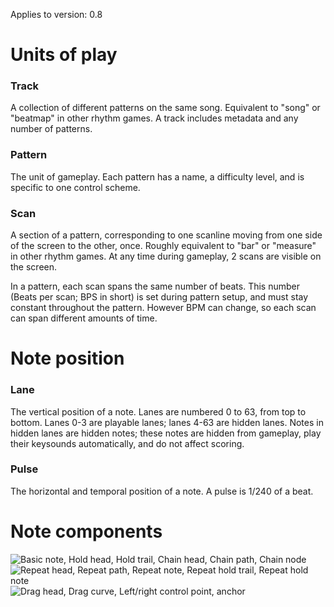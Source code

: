Applies to version: 0.8

# Units of play
### Track
A collection of different patterns on the same song. Equivalent to "song" or "beatmap" in other rhythm games. A track includes metadata and any number of patterns.

### Pattern
The unit of gameplay. Each pattern has a name, a difficulty level, and is specific to one control scheme.

### Scan
A section of a pattern, corresponding to one scanline moving from one side of the screen to the other, once. Roughly equivalent to "bar" or "measure" in other rhythm games. At any time during gameplay, 2 scans are visible on the screen.

In a pattern, each scan spans the same number of beats. This number (Beats per scan; BPS in short) is set during pattern setup, and must stay constant throughout the pattern. However BPM can change, so each scan can span different amounts of time.

# Note position
### Lane
The vertical position of a note. Lanes are numbered 0 to 63, from top to bottom. Lanes 0-3 are playable lanes; lanes 4-63 are hidden lanes. Notes in hidden lanes are hidden notes; these notes are hidden from gameplay, play their keysounds automatically, and do not affect scoring.

### Pulse
The horizontal and temporal position of a note. A pulse is 1/240 of a beat.

# Note components
![Basic note, Hold head, Hold trail, Chain head, Chain path, Chain node](https://imgur.com/WzyFYkE.png)
![Repeat head, Repeat path, Repeat note, Repeat hold trail, Repeat hold note](https://imgur.com/mbjbTZM.png)
![Drag head, Drag curve, Left/right control point, anchor](https://imgur.com/PcbYdpL.png)
